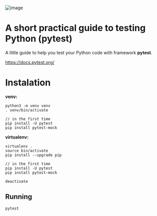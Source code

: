 ![image](https://user-images.githubusercontent.com/1257048/204163799-a6a9e866-1ca8-4c72-8cf5-26217e3526c5.png)

# A short practical guide to testing Python (pytest)

A little guide to help you test your Python code with framework __pytest__.

https://docs.pytest.org/


# Instalation

__venv:__

    python3 -m venv venv
    . venv/bin/activate

    // in the first time
    pip install -U pytest
    pip install pytest-mock

__virtualenv:__

    virtualenv .
    source bin/activate
    pip install --upgrade pip

    // in the first time
    pip install -U pytest
    pip install pytest-mock

    deactivate


## Running

    pytest
